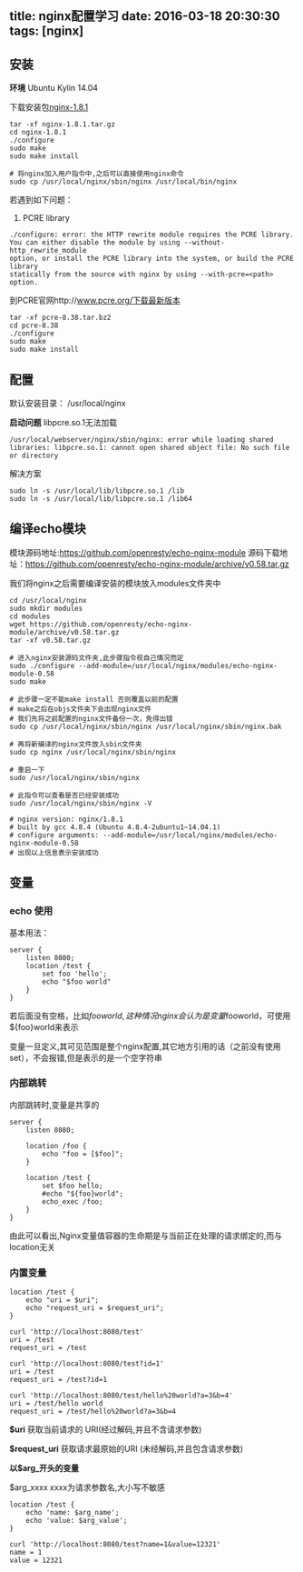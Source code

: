 title: nginx配置学习
date: 2016-03-18 20:30:30
tags: [nginx]
---
## 安装
**环境**
Ubuntu Kylin 14.04

下载安装包[nginx-1.8.1][1]
```
tar -xf nginx-1.8.1.tar.gz
cd nginx-1.8.1
./configure
sudo make
sudo make install

# 将nginx加入用户指令中,之后可以直接使用nginx命令
sudo cp /usr/local/nginx/sbin/nginx /usr/local/bin/nginx

```

<!--more--> 

若遇到如下问题：
1. PCRE library
```
./configure: error: the HTTP rewrite module requires the PCRE library.
You can either disable the module by using --without-http_rewrite_module
option, or install the PCRE library into the system, or build the PCRE library
statically from the source with nginx by using --with-pcre=<path> option.
```
到PCRE官网http://www.pcre.org/下载最新版本
```
tar -xf pcre-8.38.tar.bz2
cd pcre-8.38
./configure
sudo make
sudo make install
```

## 配置
默认安装目录：
/usr/local/nginx

**启动问题**
libpcre.so.1无法加载
```
/usr/local/webserver/nginx/sbin/nginx: error while loading shared libraries: libpcre.so.1: cannot open shared object file: No such file or directory
```
解决方案
```
sudo ln -s /usr/local/lib/libpcre.so.1 /lib
sudo ln -s /usr/local/lib/libpcre.so.1 /lib64
```

## 编译echo模块
模块源码地址:https://github.com/openresty/echo-nginx-module
源码下载地址：https://github.com/openresty/echo-nginx-module/archive/v0.58.tar.gz

我们将nginx之后需要编译安装的模块放入modules文件夹中
```
cd /usr/local/nginx
sudo mkdir modules
cd modules
wget https://github.com/openresty/echo-nginx-module/archive/v0.58.tar.gz
tar -xf v0.58.tar.gz

# 进入nginx安装源码文件夹,此步骤指令视自己情况而定
sudo ./configure --add-module=/usr/local/nginx/modules/echo-nginx-module-0.58
sudo make

# 此步骤一定不能make install 否则覆盖以前的配置
# make之后在objs文件夹下会出现nginx文件
# 我们先将之前配置的nginx文件备份一次，免得出错
sudo cp /usr/local/nginx/sbin/nginx /usr/local/nginx/sbin/nginx.bak

# 再将新编译的nginx文件放入sbin文件夹
sudo cp nginx /usr/local/nginx/sbin/nginx

# 重启一下
sudo /usr/local/nginx/sbin/nginx

# 此指令可以查看是否已经安装成功
sudo /usr/local/nginx/sbin/nginx -V

# nginx version: nginx/1.8.1
# built by gcc 4.8.4 (Ubuntu 4.8.4-2ubuntu1~14.04.1) 
# configure arguments: --add-module=/usr/local/nginx/modules/echo-nginx-module-0.58
# 出现以上信息表示安装成功
```

## 变量
### echo 使用
基本用法：
```
server {
    listen 8080;
    location /test {
        set foo 'hello';
        echo "$foo world"
    }
}
```

若后面没有空格，比如$fooworld,这种情况nginx会认为是变量$fooworld，可使用${foo}world来表示

变量一旦定义,其可见范围是整个nginx配置,其它地方引用的话（之前没有使用set），不会报错,但是表示的是一个空字符串

### 内部跳转
内部跳转时,变量是共享的
```
server {
    listen 8080;

    location /foo {
        echo "foo = [$foo]";
    }

    location /test {
        set $foo hello;
        #echo "${foo}world";
        echo_exec /foo;
    }
}
```
由此可以看出,Nginx变量值容器的生命期是与当前正在处理的请求绑定的,而与location无关

### 内置变量
```
location /test {
    echo "uri =	$uri";
	echo "request_uri =	$request_uri";
}

curl 'http://localhost:8080/test'
uri	= /test
request_uri	= /test

curl 'http://localhost:8080/test?id=1'
uri	= /test
request_uri	= /test?id=1

curl 'http://localhost:8080/test/hello%20world?a=3&b=4'
uri	= /test/hello world
request_uri	= /test/hello%20world?a=3&b=4
```
**$uri**
获取当前请求的	URI(经过解码,并且不含请求参数)

**$request_uri**
获取请求最原始的URI	(未经解码,并且包含请求参数)

**以$arg_开头的变量**

$arg_xxxx xxxx为请求参数名,大小写不敏感
```
location /test {
    echo 'name: $arg_name';
    echo 'value: $arg_value';
}

curl 'http://localhost:8080/test?name=1&value=12321'
name = 1
value = 12321
```


[1]: http://nginx.org/download/nginx-1.8.1.tar.gz
